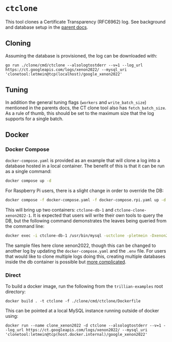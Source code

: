 # `ctclone`

This tool clones a Certificate Transparency (RFC6962) log.
See background and database setup in the [parent docs](../../README.md).

## Cloning

Assuming the database is provisioned, the log can be downloaded with:

```
go run ./clone/cmd/ctclone --alsologtostderr --v=1 --log_url https://ct.googleapis.com/logs/xenon2022/ --mysql_uri 'clonetool:letmein@tcp(localhost)/google_xenon2022'
```

## Tuning

In addition the general tuning flags (`workers` and `write_batch_size`) mentioned in the parents docs, the CT clone tool also has `fetch_batch_size`. As a rule of thumb, this should be set to the maximum size that the log supports for a single batch.

## Docker

### Docker Compose

`docker-compose.yaml` is provided as an example that will clone a log into a database hosted in a local container.
The benefit of this is that it can be run as a single command:

```bash
docker compose up -d
```

For Raspberry Pi users, there is a slight change in order to override the DB:

```bash
docker compose -f docker-compose.yaml -f docker-compose.rpi.yaml up -d
```

This will bring up two containers: `ctclone-db-1` and `ctclone-clone-xenon2022-1`.
It is expected that users will write their own tools to query the DB, but the following command demonstrates the leaves being queried from the command line:

```bash
docker exec -i ctclone-db-1 /usr/bin/mysql -uctclone -pletmein -Dxenon2022 <<< "select * from leaves where id < 5;"
```

The sample files here clone xenon2022, though this can be changed to another log by updating the `docker-compose.yaml` and the `.env` file.
For users that would like to clone multiple logs doing this, creating multiple databases inside the db container is possible but [more complicated](https://stackoverflow.com/questions/39204142/docker-compose-with-multiple-databases).

### Direct

To build a docker image, run the following from the `trillian-examples` root directory:

```
docker build . -t ctclone -f ./clone/cmd/ctclone/Dockerfile
```

This can be pointed at a local MySQL instance running outside of docker using:

```
docker run --name clone_xenon2022 -d ctclone --alsologtostderr --v=1 --log_url https://ct.googleapis.com/logs/xenon2022/ --mysql_uri 'clonetool:letmein@tcp(host.docker.internal)/google_xenon2022'
```
